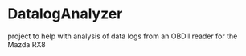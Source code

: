 # DatalogAnalyzer
project to help with analysis of data logs from an OBDII reader for the Mazda RX8
